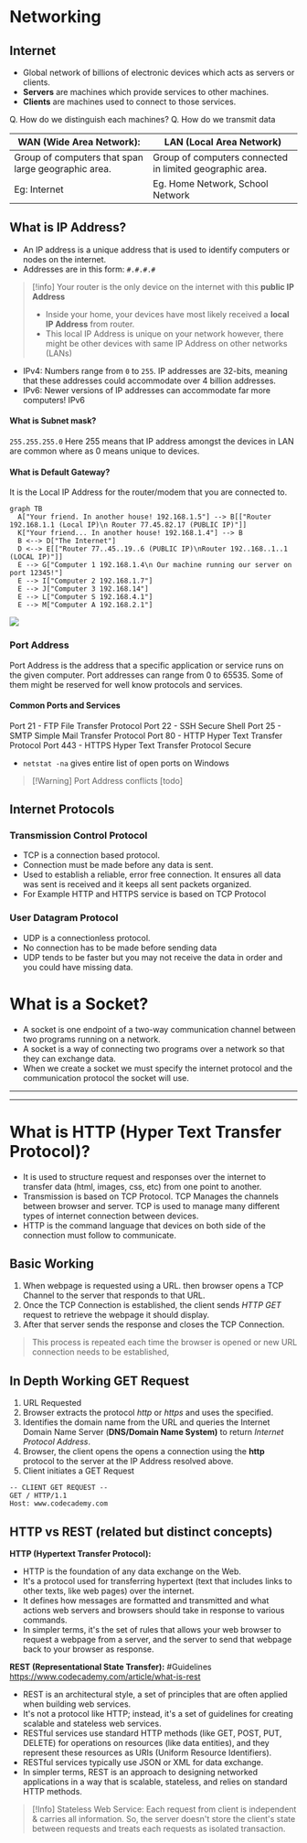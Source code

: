 # Networking
## Internet
- Global network of billions of electronic devices which acts as servers or clients.
- **Servers** are machines which provide services to other machines.
- **Clients** are machines used to connect to those services.

Q. How do we distinguish each machines?
Q. How do we transmit data

WAN (Wide Area Network): | LAN (Local Area Network)
--|--
Group of computers that span large geographic area.| Group of computers connected in limited geographic area.
Eg: Internet | Eg. Home Network, School Network

## What is IP Address?
- An IP address is a unique address that is used to identify computers or nodes on the internet.
- Addresses are in this form:   `#.#.#.#`

> [!info] Your router is the only device on the internet with this **public IP Address**
> - Inside your home, your devices have most likely received a **local IP Address** from router.
> - This local IP Address is unique on your network however, there might be other devices with same IP Address on other networks (LANs)

- IPv4:   Numbers range from `0` to `255`. IP addresses are 32-bits, meaning that these addresses could accommodate over 4 billion addresses.
- IPv6:  Newer versions of IP addresses can accommodate far more computers! IPv6
#### What is Subnet mask?
`255.255.255.0` Here 255 means that IP address amongst the devices in LAN are common where as 0 means unique to devices.
#### What is Default Gateway?
It is the Local IP Address for the router/modem that you are connected to.

```mermaid
graph TB
  A["Your friend. In another house! 192.168.1.5"] --> B[["Router 192.168.1.1 (Local IP)\n Router 77.45.82.17 (PUBLIC IP)"]]
  K["Your friend... In another house! 192.168.1.4"] --> B 
  B <--> D["The Internet"]
  D <--> E[["Router 77..45..19..6 (PUBLIC IP)\nRouter 192..168..1..1 (LOCAL IP)"]]
  E --> G["Computer 1 192.168.1.4\n Our machine running our server on port 12345!"]
  E --> I["Computer 2 192.168.1.7"]
  E --> J["Computer 3 192.168.14"]
  E --> L["Computer S 192.168.4.1"]
  E --> M["Computer A 192.168.2.1"]
```

![](../../_MediaSource/Blogs/notes/Networking/IMG-20231204103818011.png)

### Port Address
Port Address is the address that a specific application or service runs on the given computer.
Port addresses can range from 0 to 65535. Some of them might be reserved for well know protocols and services.
#### Common Ports and Services
Port 21 - FTP File Transfer Protocol
Port 22 - SSH Secure Shell
Port 25 - SMTP Simple Mail Transfer Protocol
Port 80 - HTTP Hyper Text Transfer Protocol
Port 443 - HTTPS Hyper Text Transfer Protocol Secure

- `netstat -na` gives entire list of open ports on Windows 

>[!Warning] Port Address conflicts [todo]

## Internet Protocols

### Transmission Control Protocol
- TCP is a connection based protocol.
- Connection must be made before any data is sent.
- Used to establish a reliable, error free connection. It ensures all data was sent is received and it keeps all sent packets organized.
- For Example HTTP and HTTPS service is based on TCP Protocol

### User Datagram Protocol
- UDP is a connectionless protocol.
- No connection has to be made before sending data
- UDP tends to be faster but you may not receive the data in order and you could have missing data.

# What is a Socket?
- A socket is one endpoint of a two-way communication channel between two programs running on a network.
- A socket is a way of connecting two programs over a network so that they can exchange data. 
- When we create a socket we must specify the internet protocol and the communication protocol the socket will use.


---
------
# What is HTTP (Hyper Text Transfer Protocol)?
- It is used to structure request and responses over the internet to transfer data (html, images, css, etc) from one point to another.
- Transmission is based on TCP Protocol. TCP Manages the channels between browser and server. TCP is used to manage many different types of internet connection between devices.
- HTTP is the command language that devices on both side of the connection must follow to communicate.
## Basic Working
1. When webpage is requested using a URL. then browser opens a TCP Channel to the server that responds to that URL.
2. Once the TCP Connection is established, the client sends *HTTP GET* request to retrieve the webpage it should display.
3. After that server sends the response and closes the TCP Connection.
>This process is repeated each time the browser is opened or new URL connection needs to be established,

## In Depth Working GET Request
1. URL Requested
2. Browser extracts the protocol *http* or *https* and uses the specified.
3. Identifies the domain name from the URL and queries the Internet Domain Name Server (**DNS/Domain Name System)** to return *Internet Protocol Address*.
4. Browser, the client opens the opens a connection using the **http** protocol to the server at the IP Address resolved above.
5. Client initiates a GET Request
```
-- CLIENT GET REQUEST --
GET / HTTP/1.1
Host: www.codecademy.com
```

## HTTP vs REST (related but distinct concepts)
**HTTP (Hypertext Transfer Protocol):**
- HTTP is the foundation of any data exchange on the Web.
- It's a protocol used for transferring hypertext (text that includes links to other texts, like web pages) over the internet.
- It defines how messages are formatted and transmitted and what actions web servers and browsers should take in response to various commands.
- In simpler terms, it's the set of rules that allows your web browser to request a webpage from a server, and the server to send that webpage back to your browser as response.

**REST (Representational State Transfer):** #Guidelines 
https://www.codecademy.com/article/what-is-rest
- REST is an architectural style, a set of principles that are often applied when building web services.
- It's not a protocol like HTTP; instead, it's a set of guidelines for creating scalable and stateless web services.
- RESTful services use standard HTTP methods (like GET, POST, PUT, DELETE) for operations on resources (like data entities), and they represent these resources as URIs (Uniform Resource Identifiers).
- RESTful services typically use JSON or XML for data exchange.
- In simpler terms, REST is an approach to designing networked applications in a way that is scalable, stateless, and relies on standard HTTP methods.

> [!Info] Stateless Web Service:
>  Each request from client is independent & carries all information. So, the server doesn't store the client's state between requests and treats each requests as isolated transaction.

